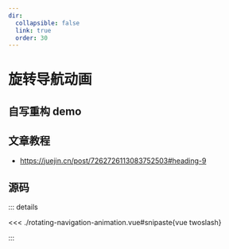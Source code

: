 ```yaml
---
dir:
  collapsible: false
  link: true
  order: 30
---
```


<script setup>
// import RotatingNavigationAnimation from "@docs/50projects50days-vue3/03-rotating-navigation-animation/rotating-navigation-animation.vue";
</script>

# 旋转导航动画

## 自写重构 demo

<demo vue="./rotating-navigation-animation.vue" />
<!-- <RotatingNavigationAnimation /> -->

## 文章教程

- https://juejin.cn/post/7262726113083752503#heading-9

## 源码

::: details

<<< ./rotating-navigation-animation.vue#snipaste{vue twoslash}

:::
